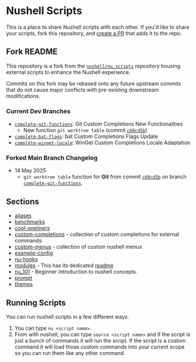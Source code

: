 # Nushell Scripts

This is a place to share Nushell scripts with each other. If you'd like to share your scripts, fork this repository, and [create a PR](https://github.com/nushell/nu_scripts/compare) that adds it to the repo.

## Fork README

This repository is a fork from the [`nushell/nu_scripts`][upstream] repository
housing external scripts to enhance the Nushell experience.

Commits on this fork may be rebased onto any future upstream commits that
do not cause major conflicts with pre-existing downstream modifications.

### Current Dev Branches

- [`complete-git-functions`][complete-git-functions]:
  Git Custom Completions New Functionalities
  - New function `git worktree table` (commit [`c60cd5b`][c60cd5b])
- [`complete-bat-flags`][complete-bat-flags]:
  bat Custom Completions Flags Update
- [`complete-winget-locale`][complete-winget-locale]:
  WinGet Custom Completions Locale Adaptation

### Forked Main Branch Changelog

- 14 May 2025
  - `git worktree table` function for **Git** from commit [`c60cd5b`][c60cd5b]
    on branch [`complete-git-functions`][complete-git-functions].

## Sections

- [aliases](./aliases/)
- [benchmarks](./benchmarks/)
- [cool-oneliners](./sourced/cool-oneliners/)
- [custom-completions](./custom-completions/) - collection of custom completions for external commands.
- [custom-menus](./custom-menus/) - collection of custom nushell menus
- [example-config](./example-config/)
- [nu-hooks](./nu-hooks/)
- [modules](./modules/) - This has its dedicated [readme](./modules/README.md)
- [nu_101](./sourced/nu_101/) - Beginner introduction to nushell concepts.
- [prompt](./modules/prompt/)
- [themes](./themes/)

## Running Scripts

You can run nushell scripts in a few different ways.

1. You can type `nu <script name>`.
2. From with nushell, you can type `source <script name>` and if the script is just a bunch of commands it will run the script. If the script is a custom command it will load those custom commands into your current scope so you can run them like any other command.

[upstream]: https://github.com/nushell/nu_scripts
[complete-git-functions]: https://github.com/thekpaul/nu_scripts/tree/complete-git-functions
[complete-bat-flags]: https://github.com/thekpaul/nu_scripts/tree/complete-bat-flags
[complete-winget-locale]: https://github.com/thekpaul/nu_scripts/tree/complete-winget-locale

[c60cd5b]: https://github.com/thekpaul/nu_scripts/commit/c60cd5bea765a52fd36cd46598bb2b02109e8b63
